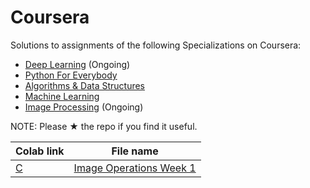 # Coursera
Solutions to assignments of the following Specializations on Coursera:
- [Deep Learning][1] (Ongoing)
- [Python For Everybody][2] 
- [Algorithms &amp; Data Structures][3]
- [Machine Learning][4] 
- [Image Processing][5] (Ongoing)

NOTE: Please ★ the repo if you find it useful.

[1]: https://www.coursera.org/specializations/deep-learning
[2]: https://www.coursera.org/specializations/python
[3]: https://www.coursera.org/specializations/data-structures-
[4]: https://www.coursera.org/specializations/machine-learning
[5]: https://www.coursera.org/learn/image-processing/


|Colab link|File name|
|---|---|
| [C](https://colab.research.google.com/github/asadmehmud/Coursera-DalmiaImageProc/blob/master/Image%20Processing/Week%201/Image%20operations.ipynb) | <a href="Image Processing/Week 1/Image operations.ipynb" title="Image Operations">Image Operations Week 1</a> |


